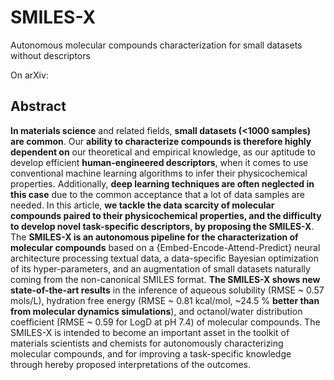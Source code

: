 # SMILES-X
Autonomous molecular compounds characterization for small datasets without descriptors

On arXiv:

## Abstract
**In materials science** and related fields, **small datasets (<1000 samples) are common**. Our **ability to characterize compounds is therefore highly dependent on** our theoretical and empirical knowledge, as our aptitude to develop efficient **human-engineered descriptors**, when it comes to use conventional machine learning algorithms to infer their physicochemical properties. Additionally, **deep learning techniques are often neglected in this case** due to the common acceptance that a lot of data samples are needed. In this article, **we tackle the data scarcity of molecular compounds paired to their physicochemical properties, and the difficulty to develop novel task-specific descriptors, by proposing the SMILES-X**. The **SMILES-X is an autonomous pipeline for the characterization of molecular compounds** based on a {Embed-Encode-Attend-Predict} neural architecture processing textual data, a data-specific Bayesian optimization of its hyper-parameters, and an augmentation of small datasets naturally coming from the non-canonical SMILES format. **The SMILES-X shows new state-of-the-art results** in the inference of aqueous solubility (RMSE ~ 0.57 mols/L), hydration free energy (RMSE ~ 0.81 kcal/mol, ~24.5 % **better than from molecular dynamics simulations**), and octanol/water distribution coefficient (RMSE ~ 0.59 for LogD at pH 7.4) of molecular compounds. The SMILES-X is intended to become an important asset in the toolkit of materials scientists and chemists for autonomously characterizing molecular compounds, and for improving a task-specific knowledge through hereby proposed interpretations of the outcomes. 


